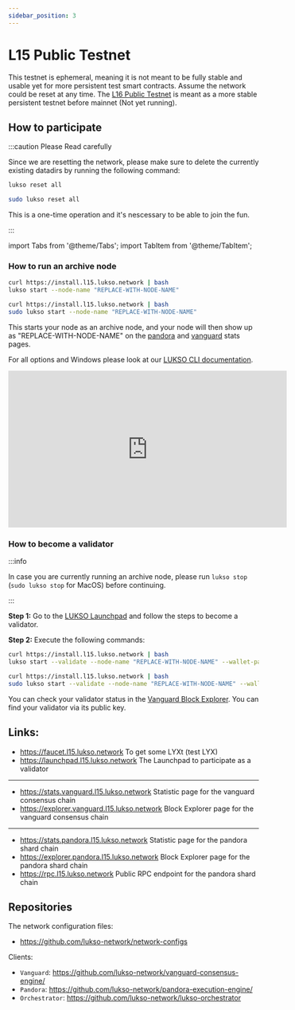 ```yaml
---
sidebar_position: 3
---
```


# L15 Public Testnet

This testnet is ephemeral, meaning it is not meant to be fully stable and usable yet for more persistent test smart contracts. Assume the network could be reset at any time. The [L16 Public Testnet](l16-testnet.md) is meant as a more stable persistent testnet before mainnet (Not yet running).

## How to participate

:::caution Please Read carefully

Since we are resetting the network, please make sure to delete the currently existing datadirs by running the following command:

<Tabs groupId="operating-systems">
<TabItem value="linux" label="Linux">

```bash
lukso reset all
```

</TabItem>
<TabItem value="macos" label="MacOS">

```bash
sudo lukso reset all
```

</TabItem>
</Tabs>

This is a one-time operation and it's nescessary to be able to join the fun.

:::

import Tabs from '@theme/Tabs';
import TabItem from '@theme/TabItem';

### How to run an archive node

<Tabs groupId="operating-systems">
<TabItem value="linux" label="Linux">

```bash
curl https://install.l15.lukso.network | bash
lukso start --node-name "REPLACE-WITH-NODE-NAME"
```

</TabItem>
<TabItem value="macos" label="MacOS">

```bash
curl https://install.l15.lukso.network | bash
sudo lukso start --node-name "REPLACE-WITH-NODE-NAME"
```

</TabItem>
</Tabs>

This starts your node as an archive node, and your node will then show up as "REPLACE-WITH-NODE-NAME" on the [pandora](https://stats.pandora.l15.lukso.network) and [vanguard](https://stats.vanguard.l15.lukso.network) stats pages.

For all options and Windows please look at our [LUKSO CLI documentation](lukso-cli.md).

<div style={{textAlign: 'center'}}>
<iframe width="560" height="315" src="https://www.youtube.com/embed/G2DSFqYwteI" title="YouTube video player" frameborder="0" allow="accelerometer; autoplay; clipboard-write; encrypted-media; gyroscope; picture-in-picture" allowfullscreen></iframe>
</div>

### How to become a validator

:::info

In case you are currently running an archive node, please run `lukso stop` (`sudo lukso stop` for MacOS) before continuing.

:::

**Step 1:**
Go to the [LUKSO Launchpad](https://launchpad.l15.lukso.network) and follow the steps to become a validator.

**Step 2:**
Execute the following commands:

<Tabs groupId="operating-systems">
<TabItem value="linux" label="Linux">

```bash
curl https://install.l15.lukso.network | bash
lukso start --validate --node-name "REPLACE-WITH-NODE-NAME" --wallet-password-file /path/to/wallet/password-file.txt`
```

</TabItem>
<TabItem value="macos" label="MacOS">

```bash
curl https://install.l15.lukso.network | bash
sudo lukso start --validate --node-name "REPLACE-WITH-NODE-NAME" --wallet-password-file /Users/YOUR_USER_NAME/Library/LUKSO/l15-prod/vanguard_wallet/password`
```

</TabItem>
</Tabs>

You can check your validator status in the [Vanguard Block Explorer](https://explorer.vanguard.l15.lukso.network). You can find your validator via its public key.

## Links:

- https://faucet.l15.lukso.network To get some LYXt (test LYX)
- https://launchpad.l15.lukso.network The Launchpad to participate as a validator

---

- https://stats.vanguard.l15.lukso.network Statistic page for the vanguard consensus chain
- https://explorer.vanguard.l15.lukso.network Block Explorer page for the vanguard consensus chain

---

- https://stats.pandora.l15.lukso.network Statistic page for the pandora shard chain
- https://explorer.pandora.l15.lukso.network Block Explorer page for the pandora shard chain
- https://rpc.l15.lukso.network Public RPC endpoint for the pandora shard chain

## Repositories

The network configuration files:

- <https://github.com/lukso-network/network-configs>

Clients:

- `Vanguard`: <https://github.com/lukso-network/vanguard-consensus-engine/>
- `Pandora`: <https://github.com/lukso-network/pandora-execution-engine/>
- `Orchestrator`: <https://github.com/lukso-network/lukso-orchestrator>
